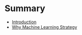 # Summary

* [Introduction](README.md)
* [Why Machine Learning Strategy](why-machine-learning-strategychapter1md.md)



